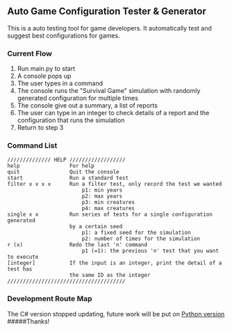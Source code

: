 ## Auto Game Configuration Tester & Generator
This is a auto testing tool for game developers. It automatically test and suggest best configurations for games.

### Current Flow
1. Run main.py to start
2. A console pops up
3. The user types in a command
4. The console runs the "Survival Game" simulation with randomly generated configuration for multiple times
5. The console give out a summary, a list of reports
6. The user can type in an integer to check details of a report and the configuration that runs the simulation
7. Return to step 3

### Command List
````
////////////// HELP //////////////////
help                For help
quit                Quit the console
start               Run a standard test
filter x x x x      Run a filter test, only record the test we wanted
                        p1: min years
                        p2: max years
                        p3: min creatures
                        p4: max creatures
single x x          Run series of tests for a single configuration generated
                    by a certain seed
                        p1: a fixed seed for the simulation
                        p2: number of times for the simulation
r (x)               Redo the last 'n' command
                        p1 (=1): the previous 'n' test that you want to execute
[integer]           If the input is an integer, print the detail of a test has
                    the same ID as the integer
//////////////////////////////////////
````
	
### Development Route Map
The C# version stopped updating, future work will be put on [Python version](https://github.com/xjxxjx1017/ai_gen_py)
#####Thanks!
